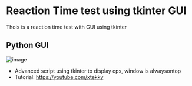 # Reaction Time test using tkinter GUI
Thois is a reaction time test with GUI using tkinter

## Python GUI
![image](https://user-images.githubusercontent.com/98614666/158492733-4de65572-6c1c-455d-84ed-c7ecc8990319.png)

- Advanced script using tkinter to display cps, window is alwaysontop
- Tutorial: https://youtube.com/xtekky

